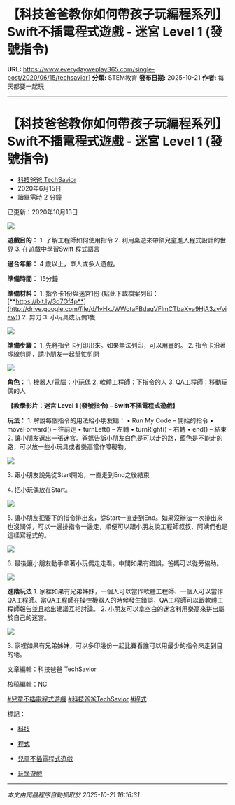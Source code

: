 # 【科技爸爸教你如何帶孩子玩編程系列】Swift不插電程式遊戲 - 迷宮 Level 1 (發號指令)

**URL:** https://www.everydayweplay365.com/single-post/2020/06/15/techsavior1
**分類:** STEM教育
**發布日期:** 2025-10-21
**作者:** 每天都要一起玩

---

# 【科技爸爸教你如何帶孩子玩編程系列】Swift不插電程式遊戲 - 迷宮 Level 1 (發號指令)

  * [科技爸爸 TechSavior](https://www.everydayweplay365.com/profile/b6f45dc3-4833-4637-8f7d-9c51150f16bd/profile)
  * 2020年6月15日
  * 讀畢需時 2 分鐘



已更新：2020年10月13日

  


![](https://static.wixstatic.com/media/d57202_62b3bd78903f401888872e418ca091fc~mv2.jpg/v1/fill/w_147,h_118,al_c,q_80,usm_0.66_1.00_0.01,blur_2,enc_avif,quality_auto/d57202_62b3bd78903f401888872e418ca091fc~mv2.jpg)

  


  


**遊戲目的：** 1\. 了解工程師如何使用指令 2\. 利用桌遊來帶領兒童進入程式設計的世界 3\. 在遊戲中學習Swift 程式語言

  


**適合年齡：** 4 歲以上，單人或多人遊戲。

  


**準備時間：** 15分鐘

  


**準備材料：** 1\. 指令卡1份與迷宮1份 (點此下載檔案列印：[**https://bit.ly/3d7Of4p**](http://drive.google.com/file/d/1vHkJWWotaFBdaqVFlmCTbaXva9HjA3zv/view)) 2\. 剪刀 3\. 小玩具或玩偶1隻

![](https://static.wixstatic.com/media/d57202_fc2c37c0803349ef839e4900e60e0540~mv2.jpg/v1/fill/w_130,h_98,al_c,q_80,usm_0.66_1.00_0.01,blur_2,enc_avif,quality_auto/d57202_fc2c37c0803349ef839e4900e60e0540~mv2.jpg)

**準備步驟：** 1\. 先將指令卡列印出來。如果無法列印，可以用畫的。 2\. 指令卡沿著虛線剪開，請小朋友一起幫忙剪開

![](https://static.wixstatic.com/media/d57202_08cb6f2da92e47f799df679009b55d49~mv2.jpg/v1/fill/w_147,h_110,al_c,q_80,usm_0.66_1.00_0.01,blur_2,enc_avif,quality_auto/d57202_08cb6f2da92e47f799df679009b55d49~mv2.jpg)

**角色：** 1\. 機器人/電腦：小玩偶 2\. 軟體工程師：下指令的人 3\. QA工程師：移動玩偶的人

  


**【教學影片：迷宮 Level 1 (發號指令) – Swift不插電程式遊戲】**

**玩法：** 1\. 解說每個指令的用法給小朋友聽： • Run My Code – 開始的指令 • moveForward() – 往前走 • turnLeft() – 左轉 • turnRight() – 右轉 • end() – 結束 2\. 讓小朋友選出一張迷宮。爸媽告訴小朋友白色是可以走的路，藍色是不能走的路，可以放一些小玩具或者樂高當作障礙物。

![](https://static.wixstatic.com/media/d57202_26269644581241258a95d133ce2b92d4~mv2.jpg/v1/fill/w_147,h_110,al_c,q_80,usm_0.66_1.00_0.01,blur_2,enc_avif,quality_auto/d57202_26269644581241258a95d133ce2b92d4~mv2.jpg)

3\. 跟小朋友說先從Start開始，一直走到End之後結束

4\. 把小玩偶放在Start。 

![](https://static.wixstatic.com/media/d57202_3bd04d6619ce49fb9a9466dec284e8cb~mv2.jpg/v1/fill/w_147,h_110,al_c,q_80,usm_0.66_1.00_0.01,blur_2,enc_avif,quality_auto/d57202_3bd04d6619ce49fb9a9466dec284e8cb~mv2.jpg)

5\. 讓小朋友把要下的指令排出來，從Start一直走到End。如果沒辦法一次排出來也沒關係，可以一邊排指令一邊走，順便可以跟小朋友說工程師叔叔、阿姨們也是這樣寫程式的。 

![](https://static.wixstatic.com/media/d57202_6837aad0fc6d46eb81d125c3d0d2e7f2~mv2.jpg/v1/fill/w_147,h_110,al_c,q_80,usm_0.66_1.00_0.01,blur_2,enc_avif,quality_auto/d57202_6837aad0fc6d46eb81d125c3d0d2e7f2~mv2.jpg)

6\. 最後讓小朋友動手拿著小玩偶走走看。中間如果有錯誤，爸媽可以從旁協助。 

![](https://static.wixstatic.com/media/d57202_fe91d2ae82f246119a77e8c6e0ae8fba~mv2.jpg/v1/fill/w_147,h_110,al_c,q_80,usm_0.66_1.00_0.01,blur_2,enc_avif,quality_auto/d57202_fe91d2ae82f246119a77e8c6e0ae8fba~mv2.jpg)

**進階玩法** 1\. 家裡如果有兄弟姊妹，一個人可以當作軟體工程師、一個人可以當作QA工程師。當QA工程師在操控機器人的時候發生錯誤，QA工程師可以跟軟體工程師報告並且給出建議互相討論。 2\. 小朋友可以拿空白的迷宮利用樂高來拼出屬於自己的迷宮。

![](https://static.wixstatic.com/media/d57202_2ed7d754650d4e5ca98546a979053a1e~mv2.jpg/v1/fill/w_147,h_110,al_c,q_80,usm_0.66_1.00_0.01,blur_2,enc_avif,quality_auto/d57202_2ed7d754650d4e5ca98546a979053a1e~mv2.jpg)

3\. 家裡如果有兄弟姊妹，可以多印幾份一起比賽看誰可以用最少的指令來走到目的地。

  


文章編輯：科技爸爸 TechSavior

核稿編輯：NC

  


[#兒童不插電程式遊戲](https://www.everydayweplay365.com/home/hashtags/兒童不插電程式遊戲) [#科技爸爸TechSavior](https://www.everydayweplay365.com/home/hashtags/科技爸爸TechSavior) [#程式](https://www.everydayweplay365.com/home/hashtags/程式)

標記：

  * [科技](https://www.everydayweplay365.com/home/tags/科技)
  * [程式](https://www.everydayweplay365.com/home/tags/程式)
  * [兒童不插電程式遊戲](https://www.everydayweplay365.com/home/tags/兒童不插電程式遊戲)



  * [玩學遊戲](https://www.everydayweplay365.com/home/categories/玩學遊戲)




---

*本文由爬蟲程序自動抓取於 2025-10-21 16:16:31*
